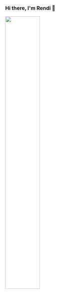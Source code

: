 ### Hi there, I'm Rendi 👋

<img width='47%' src='https://github-readme-stats.vercel.app/api/top-langs/?username=Rendyfranzz&layout=compact' />


